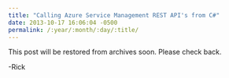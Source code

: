```yaml
---
title: "Calling Azure Service Management REST API's from C#"
date: 2013-10-17 16:06:04 -0500
permalink: /:year/:month/:day/:title/
---
```


This post will be restored from archives soon.  Please check back.

-Rick